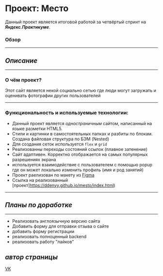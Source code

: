 # Проект: Место
Данный проект является итоговой работой за четвёртый спринт на ***Яндекс.Практикуме***.
### Обзор
---
## *Описание*
----
### **О чём проект?**

Этот сайт является некой социально сетью где люди могут загружать и оценивать фотографии других пользователей

---
  ### **Функциональность и используемые технологии:**

* Данный проект является *одностраничным* сайтом, написанный на языке разметки HTML5.
* Стили и картинки в самостоятельных папках и разбиты по блокам. Создана файловая структура по БЭМ (Nested)
* Для создания сеток используется  `flex` и `grid`
* Реализованны переходы состояний ссылок (плавное затенение)
* Сайт адаптивен. Корректно отображается на самых популярных разрешениях экрана
* используется взаимодействие с пользователем с помощью popup где он может локально изменить профиль (имя и род занятий)
* Проект раелизован по макету из [Figma](https://www.figma.com/file/2cn9N9jSkmxD84oJik7xL7/JavaScript.-Sprint-4?node-id=0%3A1)
* Ссылка на реализованный [проект]https://ddenyy.github.io/mesto/index.html)

---
## *Планы по доработке*

---

- Реализовать англоязычную версию сайта
- Добавить форму для отправки отзыва о сайте
- добавить форму регистрации
- реализовать полноценный backend
- реализовать работу "лайков"


## *автор страницы*
[VK](https://vk.com/ddenios)
